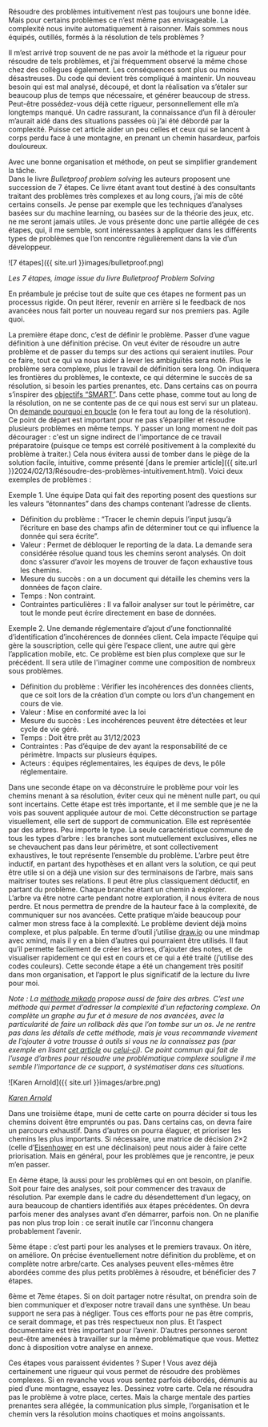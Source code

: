 Résoudre des problèmes intuitivement n’est pas toujours une bonne idée. Mais pour certains problèmes ce n’est même pas envisageable. 
La complexité nous invite automatiquement à raisonner. Mais sommes nous équipés, outillés, formés à la résolution de tels problèmes ?

Il m’est arrivé trop souvent de ne pas avoir la méthode et la rigueur pour résoudre de tels problèmes, et j’ai fréquemment observé la même chose chez des collègues également. Les conséquences sont plus ou moins désastreuses. 
Du code qui devient très compliqué à maintenir. Un nouveau besoin qui est mal analysé, découpé, et dont la réalisation va s’étaler sur beaucoup plus de temps que nécessaire, et générer beaucoup de stress.  
Peut-être possédez-vous déjà cette rigueur, personnellement elle m’a longtemps manqué.
Un cadre rassurant, la connaissance d’un fil à dérouler m’aurait aidé dans des situations passées où j’ai été débordé par la complexité. 
Puisse cet article aider un peu celles et ceux qui se lancent à corps perdu face à une montagne, en prenant un chemin hasardeux, parfois douloureux.

Avec une bonne organisation et méthode, on peut se simplifier grandement la tâche.  
Dans le livre *Bulletproof problem solving* les auteurs proposent une succession de 7 étapes. 
Ce livre étant avant tout destiné à des consultants traitant des problèmes très complexes et au long cours, j’ai mis de côté certains conseils. 
Je pense par exemple que les techniques d’analyses basées sur du machine learning, ou basées sur de la théorie des jeux, etc. ne me seront jamais utiles. 
Je vous présente donc une partie allégée de ces étapes, qui, il me semble, sont intéressantes à appliquer dans les différents types de problèmes que l’on rencontre régulièrement dans la vie d’un développeur. 

![7 étapes]({{ site.url }}images/bulletproof.png)

*Les 7 étapes, image issue du livre Bulletproof Problem Solving*

En préambule je précise tout de suite que ces étapes ne forment pas un processus rigide. 
On peut itérer, revenir en arrière si le feedback de nos avancées nous fait porter un nouveau regard sur nos premiers pas. Agile quoi. 

La première étape donc, c’est de définir le problème. 
Passer d’une vague définition à une définition précise. 
On veut éviter de résoudre un autre problème et de passer du temps sur des actions qui seraient inutiles. 
Pour ce faire, tout ce qui va nous aider à lever les ambiguïtés sera noté. 
Plus le problème sera complexe, plus le travail de définition sera long. On indiquera les frontières du problèmes, le contexte, ce qui détermine le succès de sa résolution, si besoin les parties prenantes, etc. 
Dans certains cas on pourra s’inspirer des [objectifs “SMART”](https://fr.wikipedia.org/wiki/Objectifs_et_indicateurs_SMART). 
Dans cette phase, comme tout au long de la résolution, on ne se contente pas de ce qui nous est servi sur un plateau. 
On [demande pourquoi en boucle](https://en.wikipedia.org/wiki/Five_whys) (on le fera tout au long de la résolution). 
Ce point de départ est important pour ne pas s’éparpiller et résoudre plusieurs problèmes en même temps. 
Y passer un long moment ne doit pas décourager : c'est un signe indirect de l'importance de ce travail préparatoire (puisque ce temps est corrélé positivement à la complexité du problème à traiter.)
Cela nous évitera aussi de tomber dans le piège de la solution facile, intuitive, comme présenté [dans le premier article]({{ site.url }}2024/02/13/Résoudre-des-problèmes-intuitivement.html). 
Voici deux exemples de problèmes : 

Exemple 1. Une équipe Data qui fait des reporting posent des questions sur les valeurs “étonnantes” dans des champs contenant l’adresse de clients. 
- Définition du problème : “Tracer le chemin depuis l’input jusqu’à l’écriture en base des champs afin de déterminer tout ce qui influence la donnée qui sera écrite”.
- Valeur : Permet de débloquer le reporting de la data. La demande sera considérée résolue quand tous les chemins seront analysés. On doit donc s’assurer d’avoir les moyens de trouver de façon exhaustive tous les chemins.
- Mesure du succès : on a un document qui détaille les chemins vers la données de façon claire.
- Temps : Non contraint.
- Contraintes particulières : Il va falloir analyser sur tout le périmètre, car tout le monde peut écrire directement en base de données.

Exemple 2. Une demande réglementaire d’ajout d’une fonctionnalité d’identification d’incohérences de données client. 
Cela impacte l’équipe qui gère la souscription, celle qui gère l’espace client, une autre qui gère l’application mobile, etc. Ce problème est bien plus complexe que sur le précédent.
Il sera utile de l'imaginer comme une composition de nombreux sous problèmes. 
- Définition du problème : Vérifier les incohérences des données clients, que ce soit lors de la création d’un compte ou lors d’un changement en cours de vie.
- Valeur : Mise en conformité avec la loi
- Mesure du succès : Les incohérences peuvent être détectées et leur cycle de vie géré.
- Temps : Doit être prêt au 31/12/2023
- Contraintes : Pas d’équipe de dev ayant la responsabilité de ce périmètre. Impacts sur plusieurs équipes.
- Acteurs : équipes réglementaires, les équipes de devs, le pôle réglementaire.

Dans une seconde étape on va déconstruire le problème pour voir les chemins menant à sa résolution, éviter ceux qui ne mènent nulle part, ou qui sont incertains. 
Cette étape est très importante, et il me semble que je ne la vois pas souvent appliquée autour de moi. 
Cette déconstruction se partage visuellement, elle sert de support de communication. Elle est représentée par des arbres. 
Peu importe le type. 
La seule caractéristique commune de tous les types d’arbre : les branches sont mutuellement exclusives, elles ne se chevauchent pas dans leur périmètre, et sont collectivement exhaustives, le tout représente l’ensemble du problème. 
L’arbre peut être inductif, en partant des hypothèses et en allant vers la solution, ce qui peut être utile si on a déjà une vision sur des terminaisons de l’arbre, mais sans maitriser toutes ses relations. 
Il peut être plus classiquement déductif, en partant du problème. 
Chaque branche étant un chemin à explorer.  
L’arbre va être notre carte pendant notre exploration, il nous évitera de nous perdre. 
Et nous permettra de prendre de la hauteur face à la complexité, de communiquer sur nos avancées. 
Cette pratique m’aide beaucoup pour calmer mon stress face à la complexité. 
Le problème devient déjà moins complexe, et plus palpable. 
En terme d’outil j’utilise [draw.io](http://draw.io) ou une mindmap avec xmind, mais il y en a bien d’autres qui pourraient être utilisés. 
Il faut qu’il permette facilement de créer les arbres, d’ajouter des notes, et de visualiser rapidement ce qui est en cours et ce qui a été traité (j’utilise des codes couleurs). 
Cette seconde étape a été un changement très positif dans mon organisation, et l’apport le plus significatif de la lecture du livre pour moi.  

*Note : La [méthode mikado](https://mikadomethod.info/) propose aussi de faire des arbres. C’est une méthode qui permet d’adresser la complexité d’un refactoring complexe. On complète un graphe au fur et à mesure de nos avancées, avec la particularité de faire un rollback dès que l’on tombe sur un os. Je ne rentre pas dans les détails de cette méthode, mais je vous recommande vivement de l’ajouter à votre trousse à outils si vous ne la connaissez pas (par exemple en lisant [cet article](https://improveandrepeat.com/2020/12/the-mikado-method-a-great-help-to-work-with-legacy-code/) ou [celui-ci](https://arnolanglade.github.io/mikado-method.html)). Ce point commun qui fait de l’usage d’arbres pour résoudre une problématique complexe souligne il me semble l’importance de ce support, à systématiser dans ces situations.*  


![Karen Arnold]({{ site.url }}images/arbre.png)

*[Karen Arnold](https://www.publicdomainpictures.net/fr/view-image.php?image=248573&picture=peinture-d39arbre-vintage)*

Dans une troisième étape, muni de cette carte on pourra décider si tous les chemins doivent être empruntés ou pas. 
Dans certains cas, on devra faire un parcours exhaustif. 
Dans d’autres on pourra élaguer, et prioriser les chemins les plus importants. 
Si nécessaire, une matrice de décision 2×2 (celle d’[Eisenhower](https://fr.wikipedia.org/wiki/Matrice_d%27Eisenhower) en est une déclinaison) peut nous aider à faire cette priorisation. 
Mais en général, pour les problèmes que je rencontre, je peux m’en passer. 

En 4ème étape, là aussi pour les problèmes qui en ont besoin, on planifie. 
Soit pour faire des analyses, soit pour commencer des travaux de résolution. 
Par exemple dans le cadre du désendettement d’un legacy, on aura beaucoup de chantiers identifiés aux étapes précédentes. On devra parfois mener des analyses avant d’en démarrer, parfois non. 
On ne planifie pas non plus trop loin : ce serait inutile car l’inconnu changera probablement l’avenir. 

5ème étape : c’est parti pour les analyses et le premiers travaux. 
On itère, on améliore. 
On précise éventuellement notre définition du problème, et on complète notre arbre/carte. 
Ces analyses peuvent elles-mêmes être abordées comme des plus petits problèmes à résoudre, et bénéficier des 7 étapes.

6ème et 7ème étapes. 
Si on doit partager notre résultat, on prendra soin de bien communiquer et d’exposer notre travail dans une synthèse. 
Un beau support ne sera pas à négliger. 
Tous ces efforts pour ne pas être compris, ce serait dommage, et pas très respectueux non plus. 
Et l’aspect documentaire est très important pour l’avenir. 
D’autres personnes seront peut-être amenées à travailler sur la même problématique que vous. 
Mettez donc à disposition votre analyse en annexe. 

Ces étapes vous paraissent évidentes ? Super ! 
Vous avez déjà certainement une rigueur qui vous permet de résoudre des problèmes complexes. 
Si en revanche vous vous sentez parfois débordés, démunis au pied d’une montagne, essayez les. 
Dessinez votre carte. 
Cela ne résoudra pas le problème à votre place, certes. 
Mais la charge mentale des parties prenantes sera allégée, la communication plus simple, l’organisation et le chemin vers la résolution moins chaotiques et moins angoissants.
